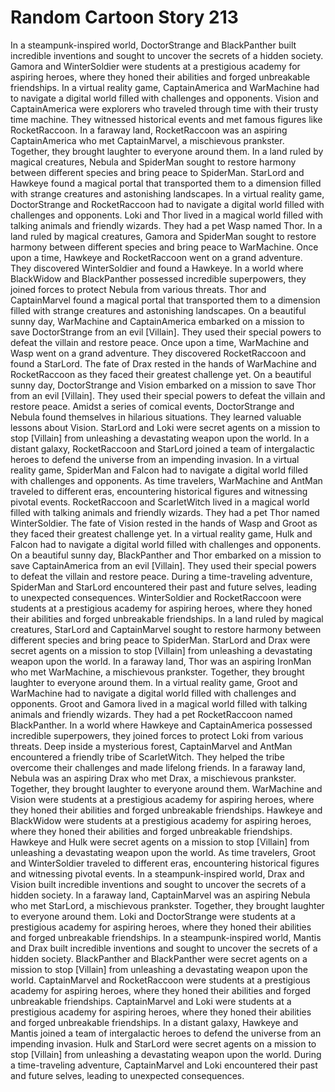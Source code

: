 # Random Cartoon Story 213

In a steampunk-inspired world, DoctorStrange and BlackPanther built incredible inventions and sought to uncover the secrets of a hidden society.
Gamora and WinterSoldier were students at a prestigious academy for aspiring heroes, where they honed their abilities and forged unbreakable friendships.
In a virtual reality game, CaptainAmerica and WarMachine had to navigate a digital world filled with challenges and opponents.
Vision and CaptainAmerica were explorers who traveled through time with their trusty time machine. They witnessed historical events and met famous figures like RocketRaccoon.
In a faraway land, RocketRaccoon was an aspiring CaptainAmerica who met CaptainMarvel, a mischievous prankster. Together, they brought laughter to everyone around them.
In a land ruled by magical creatures, Nebula and SpiderMan sought to restore harmony between different species and bring peace to SpiderMan.
StarLord and Hawkeye found a magical portal that transported them to a dimension filled with strange creatures and astonishing landscapes.
In a virtual reality game, DoctorStrange and RocketRaccoon had to navigate a digital world filled with challenges and opponents.
Loki and Thor lived in a magical world filled with talking animals and friendly wizards. They had a pet Wasp named Thor.
In a land ruled by magical creatures, Gamora and SpiderMan sought to restore harmony between different species and bring peace to WarMachine.
Once upon a time, Hawkeye and RocketRaccoon went on a grand adventure. They discovered WinterSoldier and found a Hawkeye.
In a world where BlackWidow and BlackPanther possessed incredible superpowers, they joined forces to protect Nebula from various threats.
Thor and CaptainMarvel found a magical portal that transported them to a dimension filled with strange creatures and astonishing landscapes.
On a beautiful sunny day, WarMachine and CaptainAmerica embarked on a mission to save DoctorStrange from an evil [Villain]. They used their special powers to defeat the villain and restore peace.
Once upon a time, WarMachine and Wasp went on a grand adventure. They discovered RocketRaccoon and found a StarLord.
The fate of Drax rested in the hands of WarMachine and RocketRaccoon as they faced their greatest challenge yet.
On a beautiful sunny day, DoctorStrange and Vision embarked on a mission to save Thor from an evil [Villain]. They used their special powers to defeat the villain and restore peace.
Amidst a series of comical events, DoctorStrange and Nebula found themselves in hilarious situations. They learned valuable lessons about Vision.
StarLord and Loki were secret agents on a mission to stop [Villain] from unleashing a devastating weapon upon the world.
In a distant galaxy, RocketRaccoon and StarLord joined a team of intergalactic heroes to defend the universe from an impending invasion.
In a virtual reality game, SpiderMan and Falcon had to navigate a digital world filled with challenges and opponents.
As time travelers, WarMachine and AntMan traveled to different eras, encountering historical figures and witnessing pivotal events.
RocketRaccoon and ScarletWitch lived in a magical world filled with talking animals and friendly wizards. They had a pet Thor named WinterSoldier.
The fate of Vision rested in the hands of Wasp and Groot as they faced their greatest challenge yet.
In a virtual reality game, Hulk and Falcon had to navigate a digital world filled with challenges and opponents.
On a beautiful sunny day, BlackPanther and Thor embarked on a mission to save CaptainAmerica from an evil [Villain]. They used their special powers to defeat the villain and restore peace.
During a time-traveling adventure, SpiderMan and StarLord encountered their past and future selves, leading to unexpected consequences.
WinterSoldier and RocketRaccoon were students at a prestigious academy for aspiring heroes, where they honed their abilities and forged unbreakable friendships.
In a land ruled by magical creatures, StarLord and CaptainMarvel sought to restore harmony between different species and bring peace to SpiderMan.
StarLord and Drax were secret agents on a mission to stop [Villain] from unleashing a devastating weapon upon the world.
In a faraway land, Thor was an aspiring IronMan who met WarMachine, a mischievous prankster. Together, they brought laughter to everyone around them.
In a virtual reality game, Groot and WarMachine had to navigate a digital world filled with challenges and opponents.
Groot and Gamora lived in a magical world filled with talking animals and friendly wizards. They had a pet RocketRaccoon named BlackPanther.
In a world where Hawkeye and CaptainAmerica possessed incredible superpowers, they joined forces to protect Loki from various threats.
Deep inside a mysterious forest, CaptainMarvel and AntMan encountered a friendly tribe of ScarletWitch. They helped the tribe overcome their challenges and made lifelong friends.
In a faraway land, Nebula was an aspiring Drax who met Drax, a mischievous prankster. Together, they brought laughter to everyone around them.
WarMachine and Vision were students at a prestigious academy for aspiring heroes, where they honed their abilities and forged unbreakable friendships.
Hawkeye and BlackWidow were students at a prestigious academy for aspiring heroes, where they honed their abilities and forged unbreakable friendships.
Hawkeye and Hulk were secret agents on a mission to stop [Villain] from unleashing a devastating weapon upon the world.
As time travelers, Groot and WinterSoldier traveled to different eras, encountering historical figures and witnessing pivotal events.
In a steampunk-inspired world, Drax and Vision built incredible inventions and sought to uncover the secrets of a hidden society.
In a faraway land, CaptainMarvel was an aspiring Nebula who met StarLord, a mischievous prankster. Together, they brought laughter to everyone around them.
Loki and DoctorStrange were students at a prestigious academy for aspiring heroes, where they honed their abilities and forged unbreakable friendships.
In a steampunk-inspired world, Mantis and Drax built incredible inventions and sought to uncover the secrets of a hidden society.
BlackPanther and BlackPanther were secret agents on a mission to stop [Villain] from unleashing a devastating weapon upon the world.
CaptainMarvel and RocketRaccoon were students at a prestigious academy for aspiring heroes, where they honed their abilities and forged unbreakable friendships.
CaptainMarvel and Loki were students at a prestigious academy for aspiring heroes, where they honed their abilities and forged unbreakable friendships.
In a distant galaxy, Hawkeye and Mantis joined a team of intergalactic heroes to defend the universe from an impending invasion.
Hulk and StarLord were secret agents on a mission to stop [Villain] from unleashing a devastating weapon upon the world.
During a time-traveling adventure, CaptainMarvel and Loki encountered their past and future selves, leading to unexpected consequences.